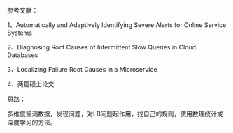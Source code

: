 参考文献：

1、Automatically and Adaptively Identifying Severe Alerts for Online Service Systems

2、Diagnosing Root Causes of Intermittent Slow Queries in Cloud Databases

3、Localizing Failure Root Causes in a Microservice

4、两篇硕士论文

思路：

多维度监测数据，发现问题，对LB问题起作用，找自己的规则，使用数理统计或深度学习的方法。
